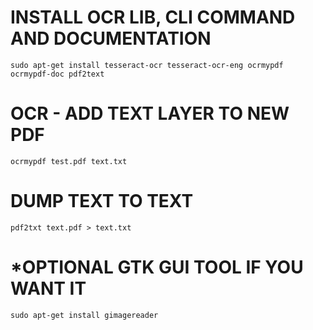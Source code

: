# INSTALL OCR LIB, CLI COMMAND AND DOCUMENTATION 
```
sudo apt-get install tesseract-ocr tesseract-ocr-eng ocrmypdf ocrmypdf-doc pdf2text
```

# OCR - ADD TEXT LAYER TO NEW PDF
```
ocrmypdf test.pdf text.txt
```

# DUMP TEXT TO TEXT 
```
pdf2txt text.pdf > text.txt 
```

# *OPTIONAL GTK GUI TOOL IF YOU WANT IT 
```
sudo apt-get install gimagereader
```
